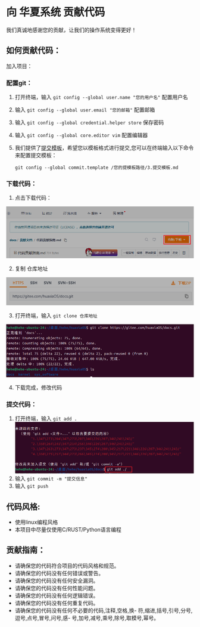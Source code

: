 # 向 华夏系统 贡献代码
我们真诚地感谢您的贡献，让我们的操作系统变得更好！
## 如何贡献代码：
加入项目：

### 配置git：
1. 打开终端，输入 `git config --global user.name "您的用户名"` 配置用户名
2. 输入 `git config --global user.email "您的邮箱"` 配置邮箱
3. 输入 `git config --global credential.helper store` 保存密码
4. 输入 `git config --global core.editor vim` 配置编辑器
5. 我们提供了[提交模板](./3.提交模板.md)，希望您以模板格式进行提交,您可以在终端输入以下命令来配置提交模板：

    `git config --global commit.template /您的提模板路径/3.提交模板.md`


### 下载代码：
1. 点击下载代码：

![图片说明](.\代码贡献指南相关图示\克隆下载.png)

2. 复制 仓库地址

![图片说明](.\代码贡献指南相关图示\地址.png)

3. 打开终端，输入 `git clone 仓库地址`

![图片说明](.\代码贡献指南相关图示\下载.png)

4. 下载完成，修改代码
### 提交代码：
1. 打开终端，输入 `git add .`
![图片说明](.\代码贡献指南相关图示\git_add.png)
2. 输入 `git commit -m "提交信息"`
3. 输入 `git push`
## 代码风格:
- 使用linux编程风格
- 本项目中尽量仅使用C/RUST/Python语言编程
## 贡献指南：
- 请确保您的代码符合项目的代码风格和规范。
- 请确保您的代码没有任何错误或警告。
- 请确保您的代码没有任何安全漏洞。
- 请确保您的代码没有任何性能问题。
- 请确保您的代码没有任何逻辑错误。
- 请确保您的代码没有任何重复代码。
- 请确保您的代码没有任何不必要的代码,注释,空格,换- 符,缩进,括号,引号,分号,逗号,点号,冒号,问号,感- 号,加号,减号,乘号,除号,取模号,幂号。
